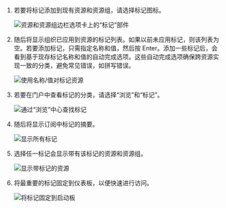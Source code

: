 1. 若要将标记添加到现有资源和资源组，请选择标记图标。

     ![资源和资源组边栏选项卡上的“标记”部件](./media/resource-manager-tag-resources/select-tag-icon.png)

1. 随后将显示组织已应用到资源的标记列表。如果以前未应用标记，则该列表为空。若要添加标记，只需指定名称和值，然后按 Enter。添加一些标记后，会看到基于现存标记名称和值的自动完成选项。这些自动完成选项确保跨资源实现一致的分类，避免常见错误，如拼写错误。

     ![使用名称/值对标记资源](./media/resource-manager-tag-resources/tag-resources.png)

1. 若要在门户中查看标记的分类，请选择“浏览”和“标记”。

     ![通过“浏览”中心查找标记](./media/resource-manager-tag-resources/browse-tags.png)  


1. 随后将显示订阅中标记的摘要。

     ![显示所有标记](./media/resource-manager-tag-resources/tag-taxonomy.png)  


1. 选择任一标记会显示带有该标记的资源和资源组。

     ![显示带标记的资源](./media/resource-manager-tag-resources/show-tagged-resources.png)  


1. 将最重要的标记固定到仪表板，以便快速进行访问。

     ![将标记固定到启动板](./media/resource-manager-tag-resources/show-pinned-tag.png)

<!---HONumber=Mooncake_0905_2016-->